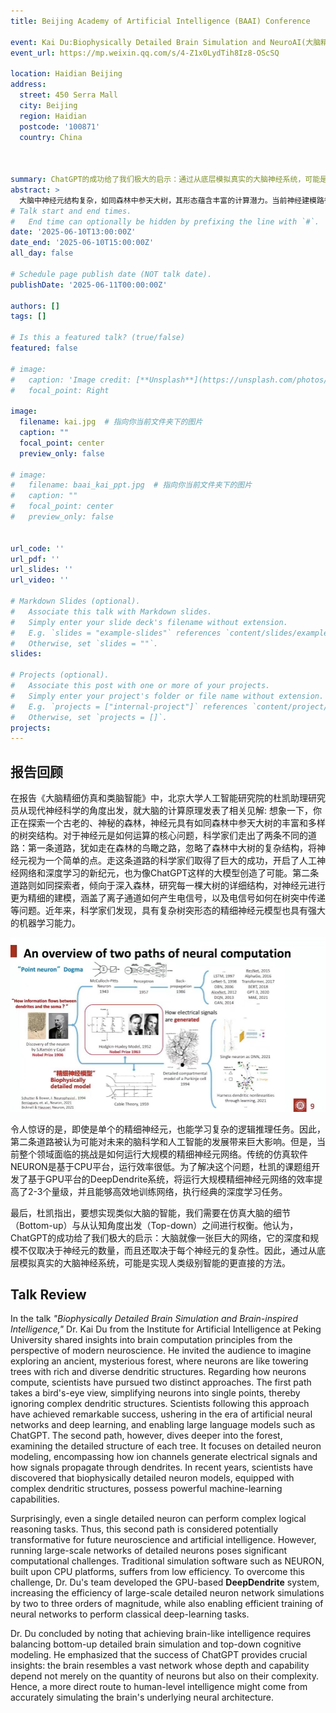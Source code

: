 ```yaml
---
title: Beijing Academy of Artificial Intelligence (BAAI) Conference

event: Kai Du:Biophysically Detailed Brain Simulation and NeuroAI(大脑精细仿真和类脑智能)
event_url: https://mp.weixin.qq.com/s/4-Z1x0LydTih8Iz8-OScSQ

location: Haidian Beijing
address:
  street: 450 Serra Mall
  city: Beijing
  region: Haidian
  postcode: '100871'
  country: China

  

summary: ChatGPT的成功给了我们极大的启示：通过从底层模拟真实的大脑神经系统，可能是实现人类级别智能的更直接的方法。
abstract: >
  大脑中神经元结构复杂，如同森林中参天大树，其形态蕴含丰富的计算潜力。当前神经建模路径主要分为两类：一是抽象简化神经元结构，推动了深度学习与大模型的发展；二是构建精细神经元模型，模拟树突形态与电信号传导等生物细节。研究显示，单个精细神经元即可完成复杂逻辑任务，展示出强大的学习能力。然而，大规模仿真此类神经网络在传统 CPU 平台上效率低下。为此，研究者开发了基于 GPU 的模拟系统，显著提升了仿真效率，并支持神经网络的训练与推理任务。实现类脑智能，需在精细结构建模与认知功能抽象之间寻找平衡。类脑研究的前沿共识是，模拟更复杂的单元、而非仅扩展规模，或许才是迈向人类级智能的关键路径。
# Talk start and end times.
#   End time can optionally be hidden by prefixing the line with `#`.
date: '2025-06-10T13:00:00Z'
date_end: '2025-06-10T15:00:00Z'
all_day: false

# Schedule page publish date (NOT talk date).
publishDate: '2025-06-11T00:00:00Z'

authors: []
tags: []

# Is this a featured talk? (true/false)
featured: false

# image:
#   caption: 'Image credit: [**Unsplash**](https://unsplash.com/photos/bzdhc5b3Bxs)'
#   focal_point: Right

image:
  filename: kai.jpg  # 指向你当前文件夹下的图片
  caption: ""
  focal_point: center
  preview_only: false

# image:
#   filename: baai_kai_ppt.jpg  # 指向你当前文件夹下的图片
#   caption: ""
#   focal_point: center
#   preview_only: false


url_code: ''
url_pdf: ''
url_slides: ''
url_video: ''

# Markdown Slides (optional).
#   Associate this talk with Markdown slides.
#   Simply enter your slide deck's filename without extension.
#   E.g. `slides = "example-slides"` references `content/slides/example-slides.md`.
#   Otherwise, set `slides = ""`.
slides:

# Projects (optional).
#   Associate this post with one or more of your projects.
#   Simply enter your project's folder or file name without extension.
#   E.g. `projects = ["internal-project"]` references `content/project/deep-learning/index.md`.
#   Otherwise, set `projects = []`.
projects:
---
```


## 报告回顾

在报告《大脑精细仿真和类脑智能》中，北京大学人工智能研究院的杜凯助理研究员从现代神经科学的角度出发，就大脑的计算原理发表了相关见解: 想象一下，你正在探索一个古老的、神秘的森林，神经元具有如同森林中参天大树的丰富和多样的树突结构。对于神经元是如何运算的核心问题，科学家们走出了两条不同的道路：第一条道路，犹如走在森林的鸟瞰之路，忽略了森林中大树的复杂结构，将神经元视为一个简单的点。走这条道路的科学家们取得了巨大的成功，开启了人工神经网络和深度学习的新纪元，也为像ChatGPT这样的大模型创造了可能。第二条道路则如同探索者，倾向于深入森林，研究每一棵大树的详细结构，对神经元进行更为精细的建模，涵盖了离子通道如何产生电信号，以及电信号如何在树突中传递等问题。近年来，科学家们发现，具有复杂树突形态的精细神经元模型也具有强大的机器学习能力。 

![图1](baai_kai_ppt.jpg)

令人惊讶的是，即使是单个的精细神经元，也能学习复杂的逻辑推理任务。因此，第二条道路被认为可能对未来的脑科学和人工智能的发展带来巨大影响。但是，当前整个领域面临的挑战是如何运行大规模的精细神经元网络。传统的仿真软件NEURON是基于CPU平台，运行效率很低。为了解决这个问题，杜凯的课题组开发了基于GPU平台的DeepDendrite系统，将运行大规模精细神经元网络的效率提高了2-3个量级，并且能够高效地训练网络，执行经典的深度学习任务。

最后，杜凯指出，要想实现类似大脑的智能，我们需要在仿真大脑的细节（Bottom-up）与从认知角度出发（Top-down）之间进行权衡。他认为，ChatGPT的成功给了我们极大的启示：大脑就像一张巨大的网络，它的深度和规模不仅取决于神经元的数量，而且还取决于每个神经元的复杂性。因此，通过从底层模拟真实的大脑神经系统，可能是实现人类级别智能的更直接的方法。


## Talk Review

In the talk *"Biophysically Detailed Brain Simulation and Brain-inspired Intelligence,"* Dr. Kai Du from the Institute for Artificial Intelligence at Peking University shared insights into brain computation principles from the perspective of modern neuroscience. He invited the audience to imagine exploring an ancient, mysterious forest, where neurons are like towering trees with rich and diverse dendritic structures. Regarding how neurons compute, scientists have pursued two distinct approaches. The first path takes a bird's-eye view, simplifying neurons into single points, thereby ignoring complex dendritic structures. Scientists following this approach have achieved remarkable success, ushering in the era of artificial neural networks and deep learning, and enabling large language models such as ChatGPT. The second path, however, dives deeper into the forest, examining the detailed structure of each tree. It focuses on detailed neuron modeling, encompassing how ion channels generate electrical signals and how signals propagate through dendrites. In recent years, scientists have discovered that biophysically detailed neuron models, equipped with complex dendritic structures, possess powerful machine-learning capabilities.


Surprisingly, even a single detailed neuron can perform complex logical reasoning tasks. Thus, this second path is considered potentially transformative for future neuroscience and artificial intelligence. However, running large-scale networks of detailed neurons poses significant computational challenges. Traditional simulation software such as NEURON, built upon CPU platforms, suffers from low efficiency. To overcome this challenge, Dr. Du's team developed the GPU-based **DeepDendrite** system, increasing the efficiency of large-scale detailed neuron network simulations by two to three orders of magnitude, while also enabling efficient training of neural networks to perform classical deep-learning tasks.

Dr. Du concluded by noting that achieving brain-like intelligence requires balancing bottom-up detailed brain simulation and top-down cognitive modeling. He emphasized that the success of ChatGPT provides crucial insights: the brain resembles a vast network whose depth and capability depend not merely on the quantity of neurons but also on their complexity. Hence, a more direct route to human-level intelligence might come from accurately simulating the brain's underlying neural architecture.


<!-- Slides can be added in a few ways: -->
<!-- 
- **Create** slides using Wowchemy's [_Slides_](https://docs.hugoblox.com/managing-content/#create-slides) feature and link using `slides` parameter in the front matter of the talk file
- **Upload** an existing slide deck to `static/` and link using `url_slides` parameter in the front matter of the talk file -->
<!-- - **Embed** your slides (e.g. Google Slides) or presentation video on this page using [shortcodes](https://docs.hugoblox.com/writing-markdown-latex/). -->

<!-- Further event details, including page elements such as image galleries, can be added to the body of this page. -->
